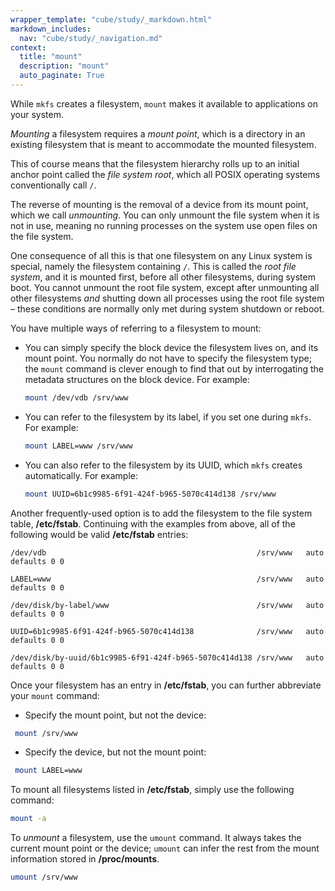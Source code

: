 ```yaml
---
wrapper_template: "cube/study/_markdown.html"
markdown_includes:
  nav: "cube/study/_navigation.md"
context:
  title: "mount"
  description: "mount"
  auto_paginate: True
---
```


While `mkfs` creates a filesystem, `mount` makes it available to
applications on your system.

*Mounting* a filesystem requires a *mount point*, which is a
directory in an existing filesystem that is meant to accommodate the
mounted filesystem. 

This of course means that the filesystem hierarchy rolls up to an
initial anchor point called the *file system root*, which all POSIX
operating systems conventionally call `/`.

The reverse of mounting is the removal of a device from its mount
point, which we call *unmounting*. You can only unmount the file
system when it is not in use, meaning no running processes on the
system use open files on the file system.

One consequence of all this is that one filesystem on any Linux
system is special, namely the filesystem containing `/`. This is
called the *root file system*, and it is mounted first, before all
other filesystems, during system boot. You cannot unmount the root
file system, except after unmounting all other filesystems *and*
shutting down all processes using the root file system – these
conditions are normally only met during system shutdown or reboot.

You have multiple ways of referring to a filesystem to mount:

* You can simply specify the block device the filesystem lives on,
  and its mount point. You normally do not have to specify the filesystem type; the `mount` command is clever enough to find that out
  by interrogating the metadata structures on the block device. For example:
  ```bash
  mount /dev/vdb /srv/www
  ```
* You can refer to the filesystem by its label, if you set one during
  `mkfs`. For example:
  ```bash
  mount LABEL=www /srv/www
  ```
* You can also refer to the filesystem by its UUID, which `mkfs`
  creates automatically. For example:
  ```bash
  mount UUID=6b1c9985-6f91-424f-b965-5070c414d138 /srv/www
  ```

Another frequently-used option is to add the filesystem to the
file system table, **/etc/fstab**. Continuing with the examples from
above, all of the following would be valid **/etc/fstab** entries:

```
/dev/vdb                                               /srv/www   auto defaults 0 0
```

```
LABEL=www                                              /srv/www   auto defaults 0 0
```

```
/dev/disk/by-label/www                                 /srv/www   auto defaults 0 0
```

```
UUID=6b1c9985-6f91-424f-b965-5070c414d138              /srv/www   auto defaults 0 0
```

```
/dev/disk/by-uuid/6b1c9985-6f91-424f-b965-5070c414d138 /srv/www   auto defaults 0 0
```

Once your filesystem has an entry in **/etc/fstab**, you can further
abbreviate your `mount` command:

* Specify the mount point, but not the device:
 ```bash
  mount /srv/www
  ```
* Specify the device, but not the mount point:
 ```bash
  mount LABEL=www
  ```

To mount all filesystems listed in **/etc/fstab**, simply use the following command:

```bash
mount -a
```

To *unmount* a filesystem, use the `umount` command. It always
takes the current mount point or the device; `umount` can infer
the rest from the mount information stored in **/proc/mounts**.

```bash
umount /srv/www
```

